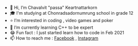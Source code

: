 - 👋 Hi, I’m Chavalvit "passa" Keartnattarkorn
- 🎓 I'm studying at Chonradsadornumrung school in grade 12
- ⭐ I’m interested in coding , video games and poker
- 🚀 I’m currently learning C++ to be expert
- 😂 Fun fact : I just started learn how to code in Feb 2021
- 📫 How to reach me : [Facebook](https://www.facebook.com/Chavalvit) , [Instagram](https://www.instagram.com/chavalvit.k/)
